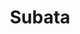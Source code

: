 ---
home: true
icon: home
title: Subata
heroImage: /assets/logo.ico
bgImage:
bgImageDark: 
bgImageStyle:
  background-attachment: fixed
heroText: Subata
tagline: 宇宙无敌攻略
actions:
  - text: 游戏攻略
    link: /main/

  - text: 下载客户端v2.1.3
    type: primary
    link: /

highlights:
  - header: 启动器v2.1.3基本功能
    image: /assets/image/subata.png
    bgImage: https://theme-hope-assets.vuejs.press/bg/3-light.svg
    bgImageDark: https://theme-hope-assets.vuejs.press/bg/3-dark.svg
    highlights:
      - title: 快速启动游戏

  - header: 通过下方快速跳转指定模块
    description: 
    # image: /assets/image/logo.ico
    bgImage: https://theme-hope-assets.vuejs.press/bg/2-light.svg
    bgImageDark: https://theme-hope-assets.vuejs.press/bg/2-dark.svg
    bgImageStyle:
      background-repeat: repeat
      background-size: initial
    features:
      - title: 入坑准备
        icon: clipboard-check
        # details: 描述
        link: /main

      - title: 新人基础指南
        icon: box-archive
        # details: 描述
        link: /base

      - title: 深入游戏指南
        icon: table-columns
        # details: 描述
        link: /deep

      - title: 常用工具
        icon: code
        # details: 描述
        link: /tools

      - title: 日常休闲
        icon: align-center
        # details: 描述
        link: /daily

      - title: 战斗玩法
        icon: code
        # details: 描述
        link: /fight

      - title: 特殊玩法(轮换周常)
        icon: superscript
        # details: 描述
        link: /special

      - title: 生产采集
        icon: quote-left
        # details: 描述
        link: /manufacture

      - title: 其他
        icon: highlighter
        # details: 描述
        link: /other


  - header: 布局
    description: 一个带有完整无障碍支持的响应式布局。
    image: /assets/image/layout.svg
    bgImage: https://theme-hope-assets.vuejs.press/bg/5-light.svg
    bgImageDark: https://theme-hope-assets.vuejs.press/bg/5-dark.svg
    highlights:
      - title: 布局增强
        icon: object-group
        details: 添加路径导航、页脚、改进的导航栏、改进的页面导航等。
        link: https://theme-hope.vuejs.press/zh/guide/layout/

      - title: 深色模式
        icon: circle-half-stroke
        details: 可以自由切换浅色模式与深色模式
        link: https://theme-hope.vuejs.press/zh/guide/interface/darkmode.html

      - title: 主题色切换
        icon: palette
        details: 支持自定义主题色并允许用户在预设的主题颜色之间切换
        link: https://theme-hope.vuejs.press/zh/guide/interface/theme-color.html

      - title: 幻灯片页面
        icon: person-chalkboard
        details: 添加幻灯片页面以显示你喜欢的内容
        link: https://theme-hope.vuejs.press/zh/guide/layout/slides

      - title: 更多
        icon: ellipsis
        details: RTL 布局，打印支持，全局按钮等
        link: https://theme-hope.vuejs.press/zh/guide/interface/others.html

  - header: 新功能
    image: /assets/image/features.svg
    bgImage: https://theme-hope-assets.vuejs.press/bg/1-light.svg
    bgImageDark: https://theme-hope-assets.vuejs.press/bg/1-dark.svg
    features:
      - title: 新功能！！！
        icon: comment-dots
        # details: 
        link: /

  - header: 博客
    description: 通过主题创建个人博客
    image: /assets/image/blog.svg
    bgImage: https://theme-hope-assets.vuejs.press/bg/5-light.svg
    bgImageDark: https://theme-hope-assets.vuejs.press/bg/5-dark.svg
    highlights:
      - title: 博客功能
        icon: blog
        details: 通过文章的日期、标签和分类展示文章
        link: https://theme-hope.vuejs.press/zh/guide/blog/intro.html

      - title: 博客主页
        icon: home
        details: 全新播客主页
        link: https://theme-hope.vuejs.press/zh/guide/blog/home.html

      - title: 博主信息
        icon: home
        details: 自定义名称、头像、座右铭和社交媒体链接
        link: https://theme-hope.vuejs.press/zh/guide/blog/blogger.html

      - title: 时间线
        icon: home
        details: 在时间线中浏览和通读博文
        link: https://theme-hope.vuejs.press/zh/guide/blog/timeline.html

copyright: 蓝色灭火器
footer: 使用 <a href="https://theme-hope.vuejs.press/zh/" target="_blank">VuePress Theme Hope</a> 主题 | MIT 协议, 版权所有 © 2019-present Mr.Hope
---